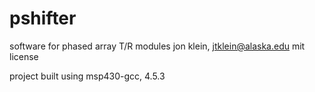 pshifter
========

software for phased array T/R modules
jon klein, jtklein@alaska.edu
mit license

project built using msp430-gcc, 4.5.3
